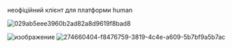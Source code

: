 неофіційний клієнт для платформи human




![029ab5eee3960b2ad82a8d9619f8bad8](https://github.com/Volproil/Human-unofficial/assets/88111301/481a2615-5ba8-464d-96d4-689f009c3fcb)

![изображение](https://github.com/Volproil/Human-unofficial-client/assets/88111301/9fa6717a-550a-4426-9216-688002dcc266) ![274660404-f8476759-3819-4c4e-a609-5b7bf9a5b7ac](https://github.com/Volproil/Human-unofficial-client/assets/88111301/cb1ebfed-23bd-47c4-a22f-67d15f3fbe61)


